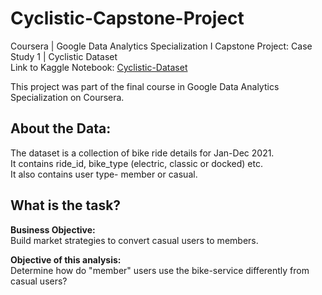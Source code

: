 # Cyclistic-Capstone-Project
Coursera | Google Data Analytics Specialization I Capstone Project: Case Study 1 | Cyclistic Dataset  
Link to Kaggle Notebook: [Cyclistic-Dataset](https://www.kaggle.com/code/cshefali/google-data-analytics-cyclistic-dataset)

This project  was part of the final course in Google Data Analytics Specialization on Coursera. 

## About the Data:
The dataset is a collection of bike ride details for Jan-Dec 2021.  
It contains ride_id, bike_type (electric, classic or docked) etc.  
It also contains user type- member or casual.

## What is the task?

**Business Objective:**  
Build market strategies to convert casual users to members.  
  
**Objective of this analysis:**  
Determine how do "member" users use the bike-service differently from casual users?  

